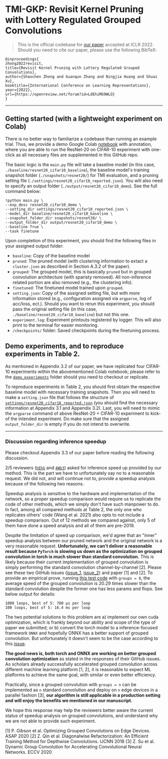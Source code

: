 # TMI-GKP: Revisit Kernel Pruning with Lottery Regulated Grouped Convolutions

> This is the official codebase for [our paper](https://openreview.net/forum?id=LdEhiMG9WLO) accepted at ICLR 2022. Should you need to cite our paper, please use the following BibTeX:

```
@inproceedings{
zhong2022revisit,
title={Revisit Kernel Pruning with Lottery Regulated Grouped Convolutions},
author={Shaochen Zhong and Guanqun Zhang and Ningjia Huang and Shuai Xu},
booktitle={International Conference on Learning Representations},
year={2022},
url={https://openreview.net/forum?id=LdEhiMG9WLO}
}
```

---

## Getting started (with a lightweight experiment on Colab)

There is no better way to familiarize a codebase than running an example trial. Thus, we provide a demo Google Colab [notebook](https://github.com/choH/lottery_regulated_grouped_kernel_pruning/blob/main/TMI_GKP_demo.ipynb) with annotation, where you are able to run the ResNet-20 on CIFAR-10 experiment with one-click as all necessary files are supplemented in this GitHub repo.

The basic logic is the `main.py` file will take a baseline model (in this case, `./baseline/resnet20_cifar10_baseline`), the baseline model's training snapshot folder (`./snapshots/resnet20/`) for TMI evaluation, and a pruning setting file (`./settings/resnet20_cifar10_reported.json`). You will also need to specify an output folder (`./output/resnet20_cifar10_demo`). See the full command below:

```
!python main.py \
--exp_desc resnet20_cifar10_demo \
--setting_dir settings/resnet20_cifar10_reported.json \
--model_dir baseline/resnet20_cifar10_baseline \
--snapshot_folder_dir snapshots/resnet20/ \
--output_folder_dir output/resnet20_cifar10_demo \
--baseline True \
--task finetune
```

Upon completion of this experiment, you should find the following files in your assigned output folder:

* `baseline`: Copy of the baseline model
* `pruned`: The pruned model (with clustering information to extact a `cluster.json` as described in Section A.3.2 of the paper).
* `grouped`: The grouped model, this is basically `pruned` but in grouped convolution architecture (with sparisty removed). All non-inference related portion are also removed (e.g., the clustering info).
* `finetuned`: The finetuned model trained upon `grouped`.
* `setting.json`: Copy of the assigned setting file, but with more information stored (e.g., configuration assigned via `argparse`, log of acc/loss, ect.). Should you want to rerun this experiment, you should pass the original setting file (in this case, `./baseline/resnet20_cifar10_baseline`) but not this one.
* `experiment.log`: Experiment printouts registered by logger. This will also print to the terminal for easier monitoring.
* `/checkpoints/` folder: Saved checkpoints during the finetuning process.

## Demo experiments, and to reproduce experiments in Table 2.

As mentioned in Appendix 3.2 of our paper, we have replicated four CIFAR-10 experiments within the abovementioned Colab notebook; please refer to the [`demo_experiments`](https://github.com/choH/lottery_regulated_grouped_kernel_pruning/tree/main/demo_experiments) folder should you need to checkout or replicate.

To reproduce experiments in Table 2, you should first obtain the respective baseline model with necessary training snapshots. Then you will need to make a `setting.json` file that follows the structure of [`settings/resnet20_cifar10_reported.json`](https://github.com/choH/lottery_regulated_grouped_kernel_pruning/blob/main/settings/resnet20_cifar10_reported.json) (you should find the necessary information at Appendix 3.1 and Appendix 3.2). Last, you will need to mimic the `argparse` command of above ResNet-20 + CIFAR-10 experiment to kick-of the intended experiment. Do make sure that the assigned `output_folder_dir` is empty if you do not intend to overwrite.

---

### Discussion regarding inference speedup

Please checkout Appendix 3.3 of our paper before reading the following discussion.

2/5 reviewers ([`hEhG`](https://openreview.net/forum?id=LdEhiMG9WLO&noteId=GPAYsg6ryPS) and [`4Wb3`](https://openreview.net/forum?id=LdEhiMG9WLO&noteId=5Hj0pWsf_w_)) asked for inference speed up provided by our method. This is the part we have to unfortunately say no to a reasonable request. We did not, and will continue not to, provide a speedup analysis because of the following two reasons.

Speedup analysis is sensitive to the hardware and implementation of the network, so a proper speedup comparison would require us to replicate the code of other methods, which we simply don't have such manpower to do. In fact, among all compared methods at Table 2, the only one who replicates others' code (Wang et al. 2021) also opts to not include a speedup comparison. Out of 12 methods we compared against, only 5 of them have done a speed analysis and all of them are pre-2019.

Despite the limitation of speed up comparison, we'd agree that an "inner" speedup analysis between our pruned network and the original network is a very reasonable request. **Unfortunately, we can't deliver a reasonable result because `PyTorch` is slowing us down as the optimization on grouped convolution in torch is much slower than standard convolution.** This is likely because their current implementation of grouped convolution is simply performing the standard convolution channel-by-channel [2]. Please see these two GitHub issues ([issue_1](https://github.com/pytorch/pytorch/issues/10229), [issue_2](https://github.com/pytorch/pytorch/issues/18631)) and paper [1] and [2]. To provide an empirical prove, running [this test code](https://github.com/pytorch/pytorch/issues/18631#issuecomment-478155467) with `groups = 8`, the average speed of the grouped convolution is 20.29 times slower than the standard convolution despite the former one has less params and flops. See below output for details:

```
1000 loops, best of 5: 780 µs per loop
100 loops, best of 5: 16.4 ms per loop
```

The two potential solutions to this problem are a) implement our own cuda optimization, which is frankly beyond our ability and scope of the type of paper we submitted; or b) convert the torch model to a inference-focused framework `ONNX` and hopefully ONNX has a better support of grouped convolution. But unfortunately it doesn't seem to be the case according to this [issue](https://github.com/microsoft/onnxruntime/issues/9192).

**The good news is, both torch and ONNX are working on better grouped convolution optimization** as stated in the responses of their GitHub issues. As scholars already successfully accelerated grouped convolution across different machine learning platform [1, 2], it is reasonable to expect ML platforms to achieve the same goal, with similar or even better efficiency.

Practically, since a grouped convolution with `groups = n` can be implemented as `n` standard convolution and deploy on `n` edge devices in a parallel fashion [3], **our algorithm is still applicable in a production setting and will enjoy the benefits we mentioned in our manuscript.**

We hope this response may help the reviewers better aware the current status of speedup analysis on grouped convolutions, and understand why we are not able to provide such experiment.

[1] P. Gibson et al. Optimizing Grouped Convolutions on Edge Devices. ASAP 2020
[2] Z. Qin et al. Diagonalwise Refactorization: An Efficient Training Method for Depthwise Convolutions. IJCNN 2018
[3] Z. Su et al. Dynamic Group Convolution for Accelerating Convolutional Neural Networks. ECCV 2020
